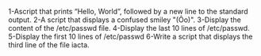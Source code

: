 1-Ascript that prints “Hello, World”, followed by a new line to the standard output.
2-A script that displays a confused smiley "(Ôo)".
3-Display the content of the /etc/passwd file.
4-Display the last 10 lines of /etc/passwd.
5-Display the first 10 lines of /etc/passwd
6-Write a script that displays the third line of the file iacta.

